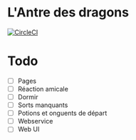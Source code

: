 # L'Antre des dragons

[![CircleCI](https://circleci.com/gh/jsmadja/antre-des-dragons.svg?style=svg)](https://circleci.com/gh/jsmadja/antre-des-dragons)

# Todo
- [ ] Pages
- [ ] Réaction amicale
- [ ] Dormir
- [ ] Sorts manquants
- [ ] Potions et onguents de départ
- [ ] Webservice
- [ ] Web UI
